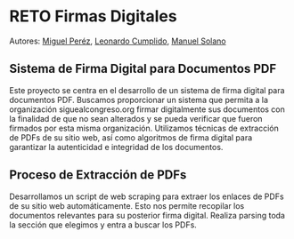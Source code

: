 # RETO Firmas Digitales

Autores: [Miguel Peréz](https://www.linkedin.com/in/miguelpergg/), [Leonardo Cumplido](https://www.linkedin.com/in/leonardocumplido21/), [Manuel Solano](https://www.linkedin.com/in/manuelsolan-o/)

## Sistema de Firma Digital para Documentos PDF

Este proyecto se centra en el desarrollo de un sistema de firma digital para documentos PDF. Buscamos proporcionar un sistema que permita a la organización siguealcongreso.org firmar digitalmente sus documentos con la finalidad de que no sean alterados y se pueda verificar que fueron firmados por esta misma organización. Utilizamos técnicas de extracción de PDFs de su sitio web, así como algoritmos de firma digital para garantizar la autenticidad e integridad de los documentos.

## Proceso de Extracción de PDFs

Desarrollamos un script de web scraping para extraer los enlaces de PDFs de su sitio web automáticamente. Esto nos permite recopilar los documentos relevantes para su posterior firma digital. Realiza parsing toda la sección que elegimos y entra a buscar los PDFs.


